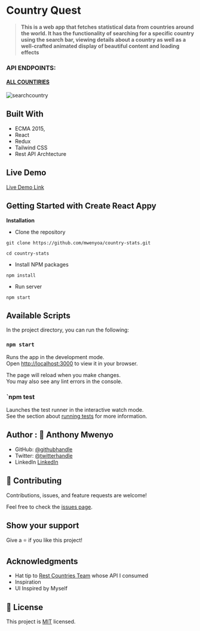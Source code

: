
# Country Quest

> **This is a web app  that fetches statistical data from countries around the world. It has the functionality of searching for a specific country using  the search bar, viewing details about a country as well as a well-crafted animated display of beautiful content and loading effects**
### API ENDPOINTS:
#### [ALL COUNTIRIES](https://restcountries.com/v3.1/all)

![searchcountry](https://github.com/mwenyoa/country-stats/assets/28694196/700dca31-252b-4e24-869a-5b0caa8cd2bb)



## Built With

- ECMA 2015,
- React
- Redux
- Tailwind CSS
- Rest API Archtecture

## Live Demo

[Live Demo Link](https://country-quest.netlify.app/)


## Getting Started with Create React Appy

**Installation**
- Clone the repository
~~~
git clone https://github.com/mwenyoa/country-stats.git

cd country-stats
~~~
- Install NPM packages
~~~
npm install
~~~
- Run server
~~~
npm start
~~~
## Available Scripts

In the project directory, you can run the following:

### `npm start`

Runs the app in the development mode.\
Open [http://localhost:3000](http://localhost:3000) to view it in your browser.

The page will reload when you make changes.\
You may also see any lint errors in the console.

### `npm test

Launches the test runner in the interactive watch mode.\
See the section about [running tests](https://facebook.github.io/create-react-app/docs/running-tests) for more information.

##   Author : 👤 **Anthony Mwenyo**

- GitHub: [@githubhandle](https://github.com/mwenyoa)
- Twitter: [@twitterhandle](https://twitter.com/anthony_mwenyo)
- LinkedIn [LinkedIn](https://www.linkedin.com/in/anthony-mwenyo/)
## 🤝 Contributing

Contributions, issues, and feature requests are welcome!

Feel free to check the [issues page](../../issues/).

## Show your support

Give a ⭐️ if you like this project!

## Acknowledgments

- Hat tip to <a href="https://restcountries.com">Rest Countries Team</a> whose API I consumed
- Inspiration
- UI Inspired by Myself

## 📝 License

This project is [MIT](./MIT.md) licensed.
